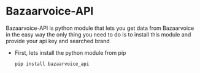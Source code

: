 # Bazaarvoice-API

Bazaarvoice-API is python module that lets you get data from Bazaarvoice in the easy way
the only thing you need to do is to install this module and provide your api key and searched brand

* First, lets install the python module from pip

      pip install bazaarvoice_api

